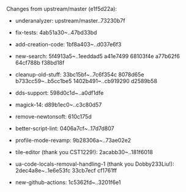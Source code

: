 Changes from upstream/master (e1f5d22a):

- underanalyzer: upstream/master..73230b7f

- fix-tests: 4ab51a30~..47bd33bd

- add-creation-code: 1bf8a403~..d037e6f3

- new-search: 5f4913a5~..1eeddad5 a41e7499 68103f4e a77b62f6 64cf788b f38bd18f

- cleanup-old-stuff: 33bc15bf~..7c6f354c 8078d65e b733cc59~..b5cc1be5 1402b491~..cb919290 d2589b58

- dds-support: 598d0c1d~..a0df1dfe

- magick-14: d89b1ec0~..c3c80d57

- remove-newtonsoft: 610c175d

- better-script-lint: 0406a7cf~..17d7d807

- profile-mode-revamp: 9b28306a~..73ae02e2

- tile-editor (thank you CST1229!): 2acabb30~..181f6018

- ua-code-locals-removal-handling-1 (thank you Dobby233Liu!): 2dec4a8e~..1e6e53fc 33cb7ecf cf1761ff

- new-github-actions: 1c5362fd~..3201f6e1